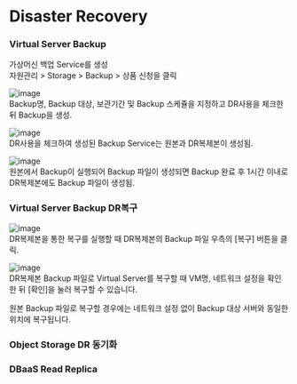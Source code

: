 <h1>Disaster Recovery</h1>

<h3>Virtual Server Backup</h3>
가상머신 백업 Service를 생성<br>
자원관리 > Storage > Backup > 상품 신청을 클릭

![image](https://github.com/scp-cloudacademy/ce-advanced/assets/147478897/166a37fc-b920-4863-9a4f-cde28a80b5d2)<br>
Backup명, Backup 대상, 보관기간 및 Backup 스케쥴을 지정하고 DR사용을 체크한 뒤 Backup을 생성.

![image](https://github.com/scp-cloudacademy/ce-advanced/assets/147478897/4bce883c-afdf-4941-9ccf-0f980b050d38)<br>
DR사용을 체크하여 생성된 Backup Service는 원본과 DR복제본이 생성됨.

![image](https://github.com/scp-cloudacademy/ce-advanced/assets/147478897/0eab2b92-9a97-474e-ab29-9d5c9c0a2d13)<br>
원본에서 Backup이 실행되어 Backup 파일이 생성되면 Backup 완료 후 1시간 이내로 DR복제본에도 Backup 파일이 생성됨.

<h3>Virtual Server Backup DR복구</h3>

![image](https://github.com/scp-cloudacademy/ce-advanced/assets/147478897/e12588de-0088-4b76-ba57-66926f6fe8a1)<br>
DR복제본을 통한 복구를 실행할 때 DR복제본의 Backup 파일 우측의 [복구] 버튼을 클릭.

![image](https://github.com/scp-cloudacademy/ce-advanced/assets/147478897/088d1bc8-2a6c-4539-9bea-b8b3b31fdf7d)<br>
DR복제본 Backup 파일로 Virtual Server를 복구할 때 VM명, 네트워크 설정을 확인한 뒤 [확인]을 눌러 복구할 수 있습니다.

원본 Backup 파일로 복구할 경우에는 네트워크 설정 없이 Backup 대상 서버와 동일한 위치에 복구됩니다.

<h3>Object Storage DR 동기화</h3>

<h3>DBaaS Read Replica</h3>
